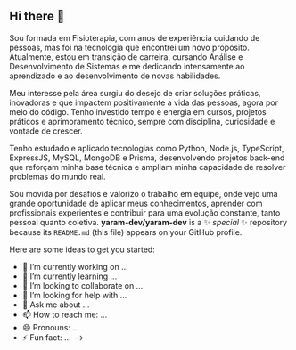 ## Hi there 👋

Sou formada em Fisioterapia, com anos de experiência cuidando de pessoas, mas foi na tecnologia que encontrei um novo propósito. Atualmente, estou em transição de carreira, cursando Análise e Desenvolvimento de Sistemas e me dedicando intensamente ao aprendizado e ao desenvolvimento de novas habilidades.

Meu interesse pela área surgiu do desejo de criar soluções práticas, inovadoras e que impactem positivamente a vida das pessoas, agora por meio do código. Tenho investido tempo e energia em cursos, projetos práticos e aprimoramento técnico, sempre com disciplina, curiosidade e vontade de crescer.

Tenho estudado e aplicado tecnologias como Python, Node.js, TypeScript, ExpressJS, MySQL, MongoDB e Prisma, desenvolvendo projetos back-end que reforçam minha base técnica e ampliam minha capacidade de resolver problemas do mundo real.

Sou movida por desafios e valorizo o trabalho em equipe, onde vejo uma grande oportunidade de aplicar meus conhecimentos, aprender com profissionais experientes e contribuir para uma evolução constante, tanto pessoal quanto coletiva.
**yaram-dev/yaram-dev** is a ✨ _special_ ✨ repository because its `README.md` (this file) appears on your GitHub profile.

Here are some ideas to get you started:

- 🔭 I’m currently working on ...
- 🌱 I’m currently learning ...
- 👯 I’m looking to collaborate on ...
- 🤔 I’m looking for help with ...
- 💬 Ask me about ...
- 📫 How to reach me: ...
- 😄 Pronouns: ...
- ⚡ Fun fact: ...
-->
